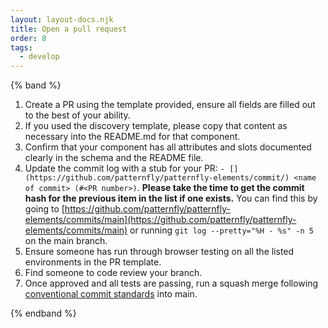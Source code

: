 ```yaml
---
layout: layout-docs.njk
title: Open a pull request
order: 8
tags:
  - develop
---
```


{% band %}

1. Create a PR using the template provided, ensure all fields are filled out to the best of your ability.
2. If you used the discovery template, please copy that content as necessary into the README.md for that component.
3. Confirm that your component has all attributes and slots documented clearly in the schema and the README file.
4. Update the commit log with a stub for your PR:
  `- [](https://github.com/patternfly/patternfly-elements/commit/) <name of commit> (#<PR number>)`.
  **Please take the time to get the commit hash for the previous item in the list if one exists.**
  You can find this by going to
  [https://github.com/patternfly/patternfly-elements/commits/main](https://github.com/patternfly/patternfly-elements/commits/main)
  or running `git log --pretty="%H - %s" -n 5` on the main branch.
5. Ensure someone has run through browser testing on all the listed environments in the PR template.
6. Find someone to code review your branch.
7. Once approved and all tests are passing, run a squash merge following [conventional commit standards](https://www.conventionalcommits.org) into main.

{% endband %}